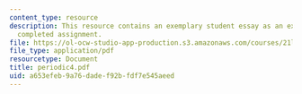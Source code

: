 ```yaml
---
content_type: resource
description: This resource contains an exemplary student essay as an example of a
  completed assignment.
file: https://ol-ocw-studio-app-production.s3.amazonaws.com/courses/21l-325-small-wonders-staying-alive-spring-2007/a653efeb9a76dadef92bfdf7e545aeed_periodic4.pdf
file_type: application/pdf
resourcetype: Document
title: periodic4.pdf
uid: a653efeb-9a76-dade-f92b-fdf7e545aeed
---
```

